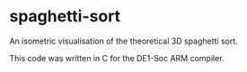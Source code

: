 # spaghetti-sort
An isometric visualisation of the theoretical 3D spaghetti sort.

This code was written in C for the DE1-Soc ARM compiler.
